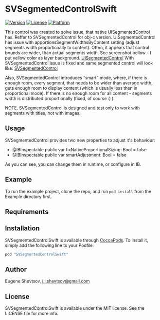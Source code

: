 # SVSegmentedControlSwift

[![Version](https://img.shields.io/cocoapods/v/SVSegmentedControlSwift.svg?style=flat)](http://cocoapods.org/pods/SVSegmentedControlSwift)
[![License](https://img.shields.io/cocoapods/l/SVSegmentedControlSwift.svg?style=flat)](http://cocoapods.org/pods/SVSegmentedControlSwift)
[![Platform](https://img.shields.io/cocoapods/p/SVSegmentedControlSwift.svg?style=flat)](http://cocoapods.org/pods/SVSegmentedControlSwift)

This control was created to solve issue, that native UISegmentedControl has. Reffer to SVSegmentedControl for obj-c version.
UISegmentedControl has issue with apportionsSegmentWidthsByContent setting (adjust segments width proportionally to content). Often, it appears that control bounds are wider, than actual segments width. See screenshot bellow - I put yellow color as layer background.
[UISegmentedControl](https://github.com/svilon/SVSegmentedControlSwift/blob/master/Screens/UISegmentedControl.png)
With SVSegmentedControl issue is fixed and same segmented control will look like:
[SVSegmentedControl](https://github.com/svilon/SVSegmentedControlSwift/blob/master/Screens/SVSegmentedControl.png)

Also, SVSegmentedControl introduces “smart” mode, where, if there is enough room, every segment, that needs to be wider than average width, gets enough room to display content (which is usually less then in proportional mode). If there is no enough room for all content - segments width is distributed proportionally (fixed, of course :) ).

NOTE. SVSegmentedControl is designed and test only to work with segments with titles, not with images.

## Usage
SVSegmentedControl provides two new properties to adjust it's behaviour:
* @IBInspectable public var fixNativeProportionalSizing: Bool = false
* @IBInspectable public var smartAdjustment: Bool = false

As you can see, you can change them in runtime, or configure in IB.

## Example

To run the example project, clone the repo, and run `pod install` from the Example directory first.

## Requirements

## Installation

SVSegmentedControlSwift is available through [CocoaPods](http://cocoapods.org). To install
it, simply add the following line to your Podfile:

```ruby
pod "SVSegmentedControlSwift"
```

## Author

Eugene Shevtsov, i.i.shevtsov@gmail.com

## License

SVSegmentedControlSwift is available under the MIT license. See the LICENSE file for more info.
